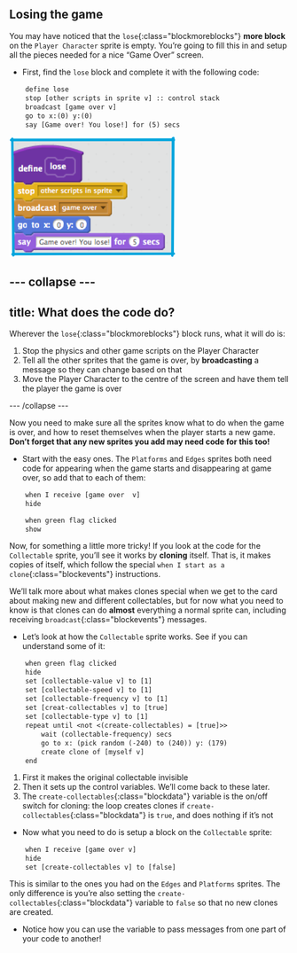 ## Losing the game

You may have noticed that the `lose`{:class="blockmoreblocks"} **more block**  on the `Player Character` sprite is empty. You’re going to fill this in and setup all the pieces needed for a nice “Game Over” screen.

+ First, find the `lose` block and complete it with the following code: 

```blocks
    define lose
    stop [other scripts in sprite v] :: control stack
    broadcast [game over v]
    go to x:(0) y:(0)
    say [Game over! You lose!] for (5) secs
```

![](images/losing1.png)

--- collapse ---
---
title: What does the code do?
---

Wherever the `lose`{:class="blockmoreblocks"} block runs, what it will do is: 

 1. Stop the physics and other game scripts on the Player Character
 2. Tell all the other sprites that the game is over, by **broadcasting** a message so they can change based on that
 3. Move the Player Character to the centre of the screen and have them tell the player the game is over

--- /collapse ---

Now you need to make sure all the sprites know what to do when the game is over, and how to reset themselves when the player starts a new game. **Don’t forget that any new sprites you add may need code for this too!**

+ Start with the easy ones. The `Platforms` and `Edges` sprites both need code for appearing when the game starts and disappearing at game over, so add that to each of them:

```blocks
    when I receive [game over  v]
    hide
```

```blocks
    when green flag clicked
    show
```

Now, for something a little more tricky! If you look at the code for the `Collectable` sprite, you’ll see it works by **cloning** itself. That is, it makes copies of itself, which follow the special `when I start as a clone`{:class="blockevents"} instructions. 

We’ll talk more about what makes clones special when we get to the card about making new and different collectables, but for now what you need to know is that clones can do **almost** everything a normal sprite can, including receiving `broadcast`{:class="blockevents"} messages.

+ Let’s look at how the `Collectable` sprite works. See if you can understand some of it: 

```blocks
    when green flag clicked
    hide
    set [collectable-value v] to [1]
    set [collectable-speed v] to [1]
    set [collectable-frequency v] to [1]
    set [creat-collectables v] to [true]
    set [collectable-type v] to [1]
    repeat until <not <(create-collectables) = [true]>>
        wait (collectable-frequency) secs
        go to x: (pick random (-240) to (240)) y: (179)
        create clone of [myself v]
    end
```

 1. First it makes the original collectable invisible
 2. Then it sets up the control variables. We’ll come back to these later.
 3. The `create-collectables`{:class="blockdata"} variable is the on/off switch for cloning: the loop creates clones if `create-collectables`{:class="blockdata"} is `true`, and does nothing if it’s not

+ Now what you need to do is setup a block on the `Collectable` sprite:

```blocks
    when I receive [game over v]
    hide
    set [create-collectables v] to [false]
```

 This is similar to the ones you had on the `Edges` and `Platforms` sprites. The only difference is you’re also setting the `create-collectables`{:class="blockdata"} variable to `false` so that no new clones are created. 
 
+ Notice how you can use the variable to pass messages from one part of your code to another! 
